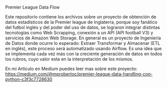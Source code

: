 Premier League Data Flow

Este repositorio contiene los archivos sobre un proyecto de obtención de datos estadísticos de la Premier league de Inglaterra,
porque soy fanático del futbol inglés y del poder del uso de datos, se lograron integrar distintas tecnologías como Web Scrapping, 
conexión a un API (API football V3) y servicios de Amazon Web Storage.
En general es un proyecto de Ingeniería de Datos donde ocurre lo esperado: Extraer Transformar y Almacenar (ETL en inglés), 
este proceso será automatizado usando Airflow. Es una idea que se implementa cada vez más con la creciente 
generación de datos en todos los rubros, cuyo valor esta en la interpretación de los mismos.

En mi Articulo en Medium puedes leer mas sobre este proyecto: https://medium.com/@mprobertoc/premier-league-data-handling-con-python-c3f3c7728630
